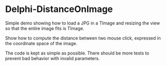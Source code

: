 # Delphi-DistanceOnImage
Simple demo showing how to load a JPG in a TImage and resizing
the view so that the entire image fits is TImage.

Show how to compute the distance between two mouse click,
expressed in the coordinate space of the image.

The code is kept as simple as possible. There should be more
tests to prevent bad behavior with invalid parameters.
